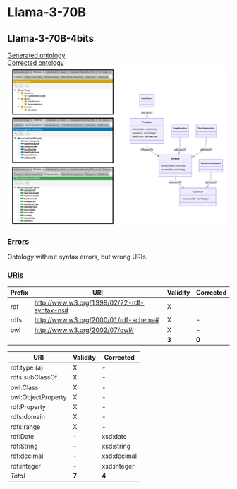 # Llama-3-70B

## Llama-3-70B-4bits

[Generated ontology](./ontology.txt)
<br>
[Corrected ontology](./ontology_corrected.txt)
<br>
![](./ontology_corrected.png)


### [Errors](./ontology_notes.txt)

Ontology without syntax errors, but wrong URIs.


### [URIs](./ontology_URIs.xlsx)

| Prefix | URI                                           | Validity | Corrected |
|--------|-----------------------------------------------|----------|-----------|
| rdf    | http://www.w3.org/1999/02/22-rdf-syntax-ns#   | X        | -         |
| rdfs   | http://www.w3.org/2000/01/rdf-schema#         | X        | -         |
| owl    | http://www.w3.org/2002/07/owl#                | X        | -         |
|        |                                               | **3**    | **0**     |


| URI                  | Validity | Corrected            |
|----------------------|----------|----------------------|
| rdf:type (a)         | X        | -                    |
| rdfs:subClassOf      | X        | -                    |
| owl:Class            | X        | -                    |
| owl:ObjectProperty   | X        | -                    |
| rdf:Property         | X        | -                    |
| rdfs:domain          | X        | -                    |
| rdfs:range           | X        | -                    |
| rdf:Date             | -        | xsd:date             |
| rdf:String           | -        | xsd:string           |
| rdf:decimal          | -        | xsd:decimal          |
| rdf:integer          | -        | xsd:integer          |
| *Total*              | **7**    | **4**                |